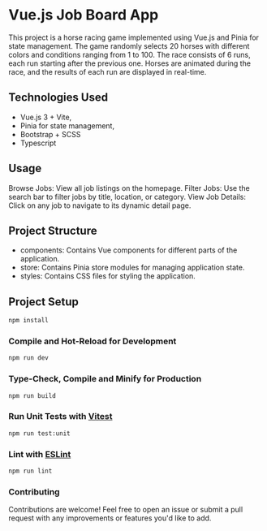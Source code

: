 # Vue.js Job Board App

This project is a horse racing game implemented using Vue.js and Pinia for state management. The game randomly selects 20 horses with different colors and conditions ranging from 1 to 100. The race consists of 6 runs, each run starting after the previous one. Horses are animated during the race, and the results of each run are displayed in real-time.

## Technologies Used
- Vue.js 3 + Vite,
- Pinia for state management,
- Bootstrap + SCSS
- Typescript

## Usage
Browse Jobs: View all job listings on the homepage.
Filter Jobs: Use the search bar to filter jobs by title, location, or category.
View Job Details: Click on any job to navigate to its dynamic detail page.

## Project Structure
- components: Contains Vue components for different parts of the application.
- store: Contains Pinia store modules for managing application state.
- styles: Contains CSS files for styling the application.

## Project Setup

```sh
npm install
```

### Compile and Hot-Reload for Development

```sh
npm run dev
```

### Type-Check, Compile and Minify for Production

```sh
npm run build
```

### Run Unit Tests with [Vitest](https://vitest.dev/)

```sh
npm run test:unit
```

### Lint with [ESLint](https://eslint.org/)

```sh
npm run lint
```

###  Contributing
Contributions are welcome! Feel free to open an issue or submit a pull request with any improvements or features you'd like to add.
